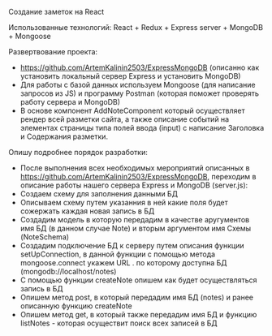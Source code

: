 Создание заметок на React

Использованные технологий:
React + Redux + Express server + MongoDB + Mongoose

Развертвование проекта:
- https://github.com/ArtemKalinin2503/ExpressMongoDB (описанно как установить локальный сервер Express и установить MongoDB)
- Для работы с базой данных используем Mongoose (для написание запросов из JS) и программу Postman (которая поможет проверять работу сервера и MongoDB)
- В основе компонент AddNoteComponent который осуществляет рендер всей разметки сайта, а также описание событий на элементах страницы типа полей ввода (input) с написание Заголовка и Содержания разметки.

Опишу подробнее порядок разработки:

- После выполнения всех необходимых мероприятий описанных в https://github.com/ArtemKalinin2503/ExpressMongoDB, переходим в описание работы нашего сервера Express и MongoDB (server.js):
 - Создаем схему для заполнения данными БД
 - Описываем схему путем указанния в ней какие поля будет сожержать каждая новая запись в БД
 - Создадим модель в которую передадим в качестве аругументов имя БД (в данном случае Note) и вторым аргументом имя Схемы    (NoteSchema)
 - Создадим подключение БД к серверу путем описания функции setUpConnection, в данной функции с помощью метода mongoose.connect укажем URL . по которому доступна БД (mongodb://localhost/notes)
 - С помощью функции createNote опишем как будет осуществляться запись в БД 
 - Опишем метод post, в который передадим имя БД (notes) и ранее описанную функцию createNote
 - Опишем метод get, в который также передадим имя БД и функцию listNotes - которая осуществит поиск всех записей в БД 
